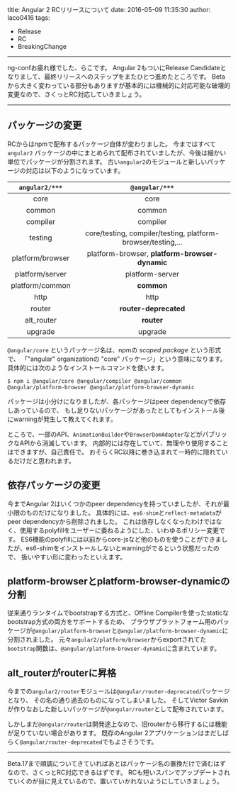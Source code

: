 title: Angular 2 RCリリースについて
date: 2016-05-09 11:35:30
author: laco0416
tags:
- Release
- RC
- BreakingChange

---

ng-confお疲れ様でした、らこです。
Angular 2もついにRelease Candidateとなりまして、最終リリースへのステップをまたひとつ進めたところです。
Betaから大きく変わっている部分もありますが基本的には機械的に対応可能な破壊的変更なので、さくっとRC対応していきましょう。

---

## パッケージの変更
RCからはnpmで配布するパッケージ自体が変わりました。
今まではすべて `angular2` パッケージの中にまとめられて配布されていましたが、今後は細かい単位でパッケージが分割されます。
古い`angular2`のモジュールと新しいパッケージの対応は以下のようになっています。

| `angular2/***` | `@angular/***` |
| :-----: | :--------: |
| core | core |
| common | common |
| compiler | compiler |
| testing | core/testing, compiler/testing, platform-browser/testing,... |
| platform/browser|  platform-browser, **platform-browser-dynamic** |
| platform/server | platform-server |
| platform/common | **common** |
| http | http| 
| router | **router-deprecated** | 
| alt_router | **router** | 
| upgrade | upgrade | 

`@angular/core` というパッケージ名は、npmの _scoped package_ という形式で、
「"angular" organizationの "core" パッケージ」という意味になります。
具体的には次のようなインストールコマンドを使います。

```
$ npm i @angular/core @angular/compiler @angular/common @angular/platform-browser @angular/platform-browser-dynamic
```

パッケージは小分けになりましたが、各パッケージはpeer dependencyで依存しあっているので、
もし足りないパッケージがあったとしてもインストール後にwarningが発生して教えてくれます。

ところで、一部のAPI、`AnimationBuilder`や`BrowserDomAdapter`などがパブリックなAPIから消滅しています。
内部的には存在していて、無理やり使用することはできますが、自己責任で。
おそらくRC以降に巻き込まれて一時的に隠れているだけだと思われます。

## 依存パッケージの変更
今までAngular 2はいくつかのpeer dependencyを持っていましたが、それが最小限のものだけになりました。
具体的には、`es6-shim`と`reflect-metadata`がpeer dependencyから削除されました。
これは依存しなくなったわけではなく、使用するpolyfillをユーザーに委ねるようにした、いわゆるポリシー変更です。
ES6機能のpolyfillには以前からcore-jsなど他のものを使うことができましたが、es6-shimをインストールしないとwarningがでるという状態だったので、
扱いやすい形に変わったといえます。

## platform-browserとplatform-browser-dynamicの分割
従来通りランタイムでbootstrapする方式と、Offline Compilerを使ったstaticなbootstrap方式の両方をサポートするため、
ブラウザプラットフォーム用のパッケージが`@angular/platform-browser`と`@angular/platform-browser-dynamic`に分割されました。
元々`angular2/platform/browser`からexportされてた`bootstrap`関数は、`@angular/platform-browser-dynamic`に含まれています。

## alt_routerがrouterに昇格
今までの`angular2/router`モジュールは`@angular/router-deprecated`パッケージとなり、
その名の通り過去のものになってしまいました。
そしてVictor Savkinが作りなおした新しいパッケージが`@angular/router`として配布されています。

しかしまだ`@angular/router`は開発途上なので、旧routerから移行するには機能が足りていない場合があります。
既存のAngular 2アプリケーションはまだしばらく`@angular/router-deprecated`でもよさそうです。

---

Beta.17まで順調についてきていればあとはパッケージ名の置換だけで済むはずなので、さくっとRC対応できるはずです。
RCも短いスパンでアップデートされていくのが目に見えているので、置いていかれないようにしていきましょう。
